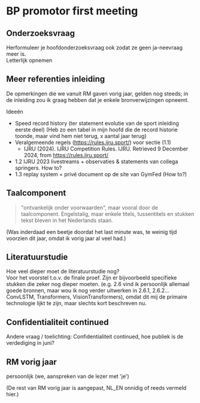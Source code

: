 # BP promotor first meeting

## Onderzoeksvraag

Herformuleer je hoofdonderzoeksvraag ook zodat ze geen ja-neevraag meer is. \
Letterlijk opnemen

## Meer referenties inleiding

De opmerkingen die we vanuit RM gaven vorig jaar, gelden nog steeds; in de inleiding zou ik graag hebben dat je enkele bronverwijzingen opneemt.

Ideeën

- Speed record history (ter statement evolutie van de sport inleiding eerste deel) (Heb zo een tabel in mijn hoofd die de record historie toonde, maar vind hem niet terug, x aantal jaar terug)
- Veralgemeende regels (https://rules.ijru.sport/) voor sectie (1.1)
  - IJRU (2024). IJRU Competition Rules. IJRU. Retrieved 9 December 2024, from https://rules.ijru.sport/
- 1.2 IJRU 2023 livestreams + observaties & statements van collega springers. How to?
- 1.3 replay system = privé document op de site van GymFed (How to?)

## Taalcomponent

> "ontvankelijk onder voorwaarden", maar vooral door de taalcomponent.
> Engelstalig, maar enkele titels, tussentitels en stukken tekst bleven in het Nederlands staan.

(Was inderdaad een beetje doordat het last minute was, te weinig tijd voorzien dit jaar, omdat ik vorig jaar al veel had.)

## Literatuurstudie

Hoe veel dieper moet de literatuurstudie nog? \
Voor het voorstel t.o.v. de finale proef. Zijn er bijvoorbeeld specifieke stukken die zeker nog dieper moeten. (e.g. 2.6 vind ik persoonlijk allemaal goede bronnen, maar wou ik nog verder uitwerken in 2.6.1, 2.6.2... ConvLSTM, Transformers, VisionTransformers), omdat dit mij de primaire technologie lijkt te zijn, maar slechts kort beschreven nu.

## Confidentialiteit continued

Andere vraag / toelichting: Confidentialiteit continued, hoe publiek is de verdediging in juni?

## RM vorig jaar

persoonlijk (we, aanspreken van de lezer met 'je')

(De rest van RM vorig jaar is aangepast, NL_EN onnidig of reeds vermeld hier.)
